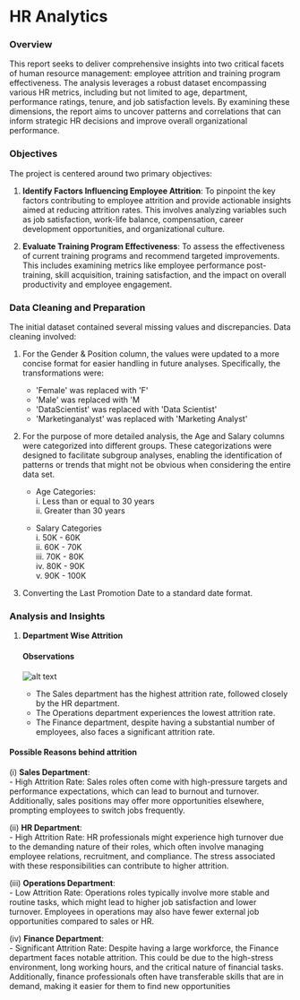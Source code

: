 # HR Analytics

### Overview

This report seeks to deliver comprehensive insights into two critical facets of human resource management: employee attrition and training program effectiveness. The analysis leverages a robust dataset encompassing various HR metrics, including but not limited to age, department, performance ratings, tenure, and job satisfaction levels. By examining these dimensions, the report aims to uncover patterns and correlations that can inform strategic HR decisions and improve overall organizational performance.

### Objectives
The project is centered around two primary objectives:

1.	**Identify Factors Influencing Employee Attrition**:
To pinpoint the key factors contributing to employee attrition and provide actionable insights aimed at reducing attrition rates. This involves analyzing variables such as job satisfaction, work-life balance, compensation, career development opportunities, and organizational culture.

2.	**Evaluate Training Program Effectiveness**:
To assess the effectiveness of current training programs and recommend targeted improvements. This includes examining metrics like employee performance post-training, skill acquisition, training satisfaction, and the impact on overall productivity and employee engagement.

### Data Cleaning and Preparation
The initial dataset contained several missing values and discrepancies. Data cleaning involved:

1. For the Gender & Position column, the values were updated to a more concise format for easier handling in future analyses. Specifically, the transformations were:

     - 'Female' was replaced with 'F'
     - 'Male' was replaced with 'M
     - 'DataScientist' was replaced with 'Data Scientist'
    - 'Marketinganalyst' was replaced with 'Marketing Analyst'

2. For the purpose of more detailed analysis, the Age and Salary columns were categorized into different groups. These categorizations were designed to facilitate subgroup analyses, enabling the
identification of patterns or trends that might not be obvious when considering the entire data set.

      - Age Categories: <br>
              i. Less than or equal to 30 years <br>
             ii. Greater than 30 years <br>
    
      - Salary Categories <br>
              i. 50K - 60K <br>
             ii. 60K - 70K <br>
            iii. 70K - 80K <br>
             iv. 80K - 90K <br>
              v. 90K - 100K <br>

3. Converting the Last Promotion Date to a standard date format.

### Analysis and Insights

1. **Department Wise Attrition**

   #### Observations

   ![alt text](https://github.com/user-attachments/assets/9d858754-0bd3-473a-b062-f28a45b7ae37)




     - The Sales department has the highest attrition rate, followed closely by the HR department.<br>
     - The Operations department experiences the lowest attrition rate. <br>
     - The Finance department, despite having a substantial number of employees, also faces a significant attrition rate. <br>


  #### Possible Reasons behind attrition
   
   
   (i) **Sales Department**:<br>
    - High Attrition Rate: Sales roles often come with high-pressure targets and performance expectations, which can lead to burnout and turnover. Additionally, sales positions may offer more opportunities 
      elsewhere, prompting employees to switch jobs frequently.

  (ii) **HR Department**: <br>
    - High Attrition Rate: HR professionals might experience high turnover due to the demanding nature of their roles, which often involve managing employee relations, recruitment, and compliance. The stress 
      associated with these responsibilities can contribute to higher attrition.

  (iii) **Operations Department**: <br>
    - Low Attrition Rate: Operations roles typically involve more stable and routine tasks, which might lead to higher job satisfaction and lower turnover. Employees in operations may also have fewer external job 
      opportunities compared to sales or HR.

  (iv) **Finance Department**: <br>
    - Significant Attrition Rate: Despite having a large workforce, the Finance department faces notable attrition. This could be due to the high-stress environment, long working hours, and the critical nature of 
     financial tasks. Additionally, finance professionals often have transferable skills that are in demand, making it easier for them to find new opportunities



